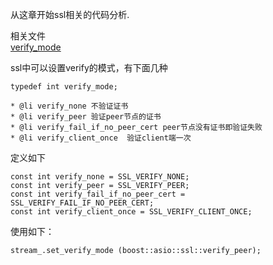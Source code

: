 从这章开始ssl相关的代码分析.

相关文件  
[verify_mode](asio\ssl\verify_mode.hpp)  

ssl中可以设置verify的模式，有下面几种  
```
typedef int verify_mode;

* @li verify_none 不验证证书
* @li verify_peer 验证peer节点的证书
* @li verify_fail_if_no_peer_cert peer节点没有证书即验证失败
* @li verify_client_once  验证client端一次
```
定义如下
```
const int verify_none = SSL_VERIFY_NONE;
const int verify_peer = SSL_VERIFY_PEER;
const int verify_fail_if_no_peer_cert = SSL_VERIFY_FAIL_IF_NO_PEER_CERT;
const int verify_client_once = SSL_VERIFY_CLIENT_ONCE;
```

使用如下：
```
stream_.set_verify_mode (boost::asio::ssl::verify_peer);
```

